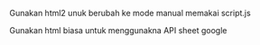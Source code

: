 Gunakan html2 unuk berubah ke mode manual memakai script.js

Gunakan html biasa untuk menggunakna API sheet google
